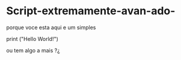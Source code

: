 # Script-extremamente-avan-ado-


porque voce esta aqui e um simples 

print ("Hello World!")



ou tem algo a mais ?¿
